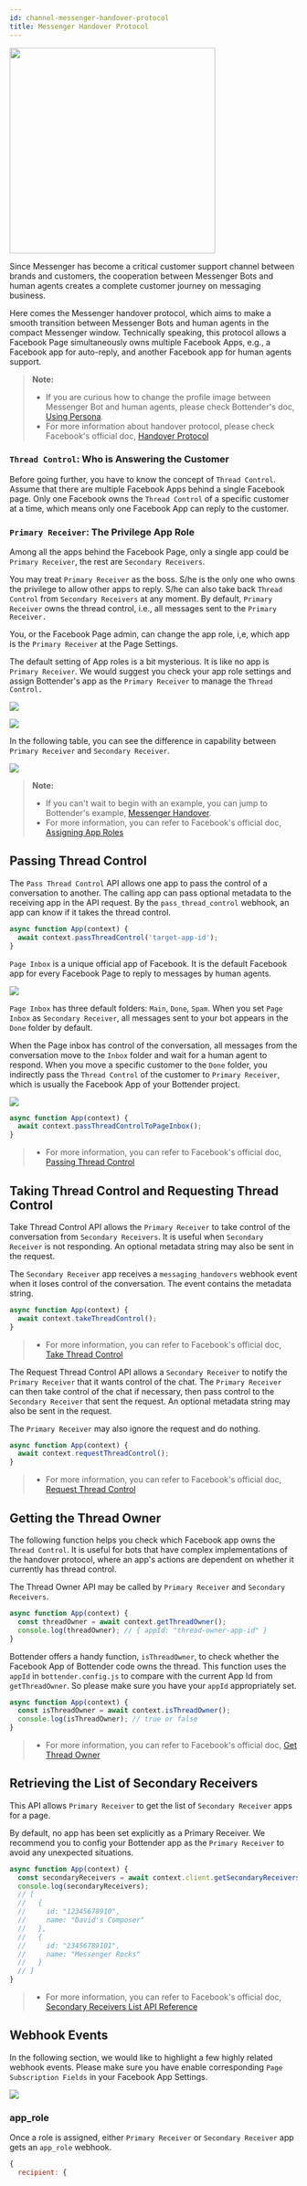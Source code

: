```yaml
---
id: channel-messenger-handover-protocol
title: Messenger Handover Protocol
---
```


<p><img width="360" src="https://user-images.githubusercontent.com/662387/71710521-a5534c00-2e37-11ea-8bb4-c3c0ea6656d9.jpg"/></p>

Since Messenger has become a critical customer support channel between brands and customers, the cooperation between Messenger Bots and human agents creates a complete customer journey on messaging business.

Here comes the Messenger handover protocol, which aims to make a smooth transition between Messenger Bots and human agents in the compact Messenger window. Technically speaking, this protocol allows a Facebook Page simultaneously owns multiple Facebook Apps, e.g., a Facebook app for auto-reply, and another Facebook app for human agents support.

> **Note:**
>
> - If you are curious how to change the profile image between Messenger Bot and human agents, please check Bottender's doc, [Using Persona](channel-messenger-persona.md).
> - For more information about handover protocol, please check Facebook's official doc, [Handover Protocol](https://developers.facebook.com/docs/messenger-platform/handover-protocol/)

### `Thread Control`: Who is Answering the Customer

Before going further, you have to know the concept of `Thread Control`. Assume that there are multiple Facebook Apps behind a single Facebook page. Only one Facebook owns the `Thread Control` of a specific customer at a time, which means only one Facebook App can reply to the customer.

### `Primary Receiver`: The Privilege App Role

Among all the apps behind the Facebook Page, only a single app could be `Primary Receiver`, the rest are `Secondary Receivers`.

You may treat `Primary Receiver` as the boss. S/he is the only one who owns the privilege to allow other apps to reply. S/he can also take back `Thread Control` from `Secondary Receivers` at any moment. By default, `Primary Receiver` owns the thread control, i.e., all messages sent to the `Primary Receiver.`

You, or the Facebook Page admin, can change the app role, i,e, which app is the `Primary Receiver` at the Page Settings.

The default setting of App roles is a bit mysterious. It is like no app is `Primary Receiver`. We would suggest you check your app role settings and assign Bottender's app as the `Primary Receiver` to manage the `Thread Control.`

![](https://user-images.githubusercontent.com/662387/71799800-34a76c00-3091-11ea-9c15-c6ed8069eda2.png)

![](https://user-images.githubusercontent.com/662387/71704543-010cdd80-2e16-11ea-8300-3e2f21291ce3.png)

In the following table, you can see the difference in capability between `Primary Receiver` and `Secondary Receiver`.

![](https://user-images.githubusercontent.com/662387/71662894-0aeafe00-2d8e-11ea-9de8-df807e7cfdd9.png)

> **Note:**
>
> - If you can't wait to begin with an example, you can jump to Bottender's example, [Messenger Handover](https://github.com/Yoctol/bottender/tree/master/examples/messenger-handover).
> - For more information, you can refer to Facebook's official doc, [Assigning App Roles](https://developers.facebook.com/docs/messenger-platform/handover-protocol/assign-app-roles)

## Passing Thread Control

The `Pass Thread Control` API allows one app to pass the control of a conversation to another. The calling app can pass optional metadata to the receiving app in the API request. By the `pass_thread_control` webhook, an app can know if it takes the thread control.

```js
async function App(context) {
  await context.passThreadControl('target-app-id');
}
```

`Page Inbox` is a unique official app of Facebook. It is the default Facebook app for every Facebook Page to reply to messages by human agents.

![](https://user-images.githubusercontent.com/662387/71801051-bc42aa00-3094-11ea-9137-e0cffc2a5bf6.png)

`Page Inbox` has three default folders: `Main`, `Done`, `Spam`. When you set `Page Inbox` as `Secondary Receiver`, all messages sent to your bot appears in the `Done` folder by default.

When the Page inbox has control of the conversation, all messages from the conversation move to the `Inbox` folder and wait for a human agent to respond. When you move a specific customer to the `Done` folder, you indirectly pass the `Thread Control` of the customer to `Primary Receiver`, which is usually the Facebook App of your Bottender project.

![](https://user-images.githubusercontent.com/662387/71801472-ffe9e380-3095-11ea-97d3-1b8f449b0b61.png)

```js
async function App(context) {
  await context.passThreadControlToPageInbox();
}
```

> - For more information, you can refer to Facebook's official doc, [Passing Thread Control](https://developers.facebook.com/docs/messenger-platform/handover-protocol/pass-thread-control)

## Taking Thread Control and Requesting Thread Control

Take Thread Control API allows the `Primary Receiver` to take control of the conversation from `Secondary Receivers`. It is useful when `Secondary Receiver` is not responding. An optional metadata string may also be sent in the request.

The `Secondary Receiver` app receives a `messaging_handovers` webhook event when it loses control of the conversation. The event contains the metadata string.

```js
async function App(context) {
  await context.takeThreadControl();
}
```

> - For more information, you can refer to Facebook's official doc, [Take Thread Control](https://developers.facebook.com/docs/messenger-platform/handover-protocol/take-thread-control)

The Request Thread Control API allows a `Secondary Receiver` to notify the `Primary Receiver` that it wants control of the chat. The `Primary Receiver` can then take control of the chat if necessary, then pass control to the `Secondary Receiver` that sent the request. An optional metadata string may also be sent in the request.

The `Primary Receiver` may also ignore the request and do nothing.

```js
async function App(context) {
  await context.requestThreadControl();
}
```

> - For more information, you can refer to Facebook's official doc, [Request Thread Control](https://developers.facebook.com/docs/messenger-platform/handover-protocol/request-thread-control)

## Getting the Thread Owner

The following function helps you check which Facebook app owns the `Thread Control`. It is useful for bots that have complex implementations of the handover protocol, where an app's actions are dependent on whether it currently has thread control.

The Thread Owner API may be called by `Primary Receiver` and `Secondary Receivers`.

```js
async function App(context) {
  const threadOwner = await context.getThreadOwner();
  console.log(threadOwner); // { appId: "thread-owner-app-id" }
}
```

Bottender offers a handy function, `isThreadOwner`, to check whether the Facebook App of Bottender code owns the thread. This function uses the `appId` in `bottender.config.js` to compare with the current App Id from `getThreadOwner`. So please make sure you have your `appId` appropriately set.

```js
async function App(context) {
  const isThreadOwner = await context.isThreadOwner();
  console.log(isThreadOwner); // true or false
}
```

> - For more information, you can refer to Facebook's official doc, [Get Thread Owner](https://developers.facebook.com/docs/messenger-platform/handover-protocol/get-thread-owner)

## Retrieving the List of Secondary Receivers

This API allows `Primary Receiver` to get the list of `Secondary Receiver` apps for a page.

By default, no app has been set explicitly as a Primary Receiver. We recommend you to config your Bottender app as the `Primary Receiver` to avoid any unexpected situations.

```js
async function App(context) {
  const secondaryReceivers = await context.client.getSecondaryReceivers();
  console.log(secondaryReceivers);
  // [
  //   {
  //     id: "12345678910",
  //     name: "David's Composer"
  //   },
  //   {
  //     id: "23456789101",
  //     name: "Messenger Rocks"
  //   }
  // ]
}
```

> - For more information, you can refer to Facebook's official doc, [Secondary Receivers List API Reference](https://developers.facebook.com/docs/messenger-platform/reference/handover-protocol/secondary-receivers/)

## Webhook Events

In the following section, we would like to highlight a few highly related webhook events. Please make sure you have enable corresponding `Page Subscription Fields` in your Facebook App Settings.

![](https://user-images.githubusercontent.com/662387/71803615-3a567f00-309c-11ea-959f-9c3ba16fae89.png)

### app_role

Once a role is assigned, either `Primary Receiver` or `Secondary Receiver` app gets an `app_role` webhook.

```js
{
  recipient: {
 
